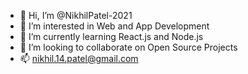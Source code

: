 - 👋 Hi, I’m @NikhilPatel-2021
- 👀 I’m interested in Web and App Development
- 🌱 I’m currently learning React.js and Node.js
- 💞️ I’m looking to collaborate on Open Source Projects
- 📫 nikhil.14.patel@gmail.com


